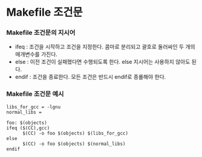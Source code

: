 # Makefile 조건문



### Makefile 조건문의 지시어

* ifeq : 조건을 시작하고 조건을 지정한다. 콤마로 분리되고 괄호로 둘러싸인 두 개의 매개변수를 가진다.
* else : 이전 조건이 실패했다면 수행되도록 한다. else 지시어는 사용하지 않아도 된다.
* endif : 조건을 종료한다. 모든 조건은 반드시 endif로 종룔해야 한다.

### Makefile 조건문 예시

```
libs_for_gcc = -lgnu 
normal_libs = 

foo: $(objects) 
ifeq ($(CC),gcc) 
      $(CC) -o foo $(objects) $(libs_for_gcc) 
else 
      $(CC) -o foo $(objects) $(normal_libs) 
endif
```
